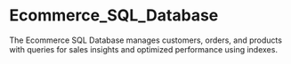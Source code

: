 # Ecommerce_SQL_Database
The Ecommerce SQL Database manages customers, orders, and products with queries for sales insights and optimized performance using indexes.
